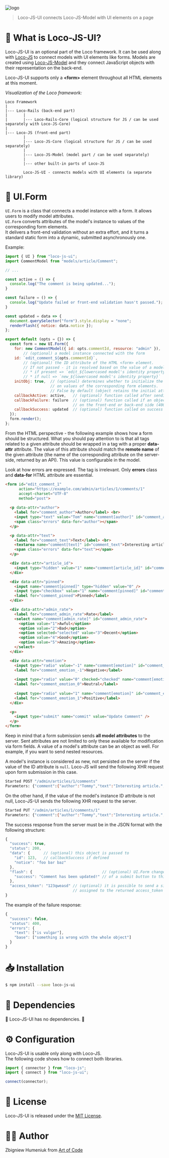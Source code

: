![logo](https://raw.githubusercontent.com/artofcodelabs/artofcodelabs.github.io/master/assets/ext/loco_logo_trans_sqr-300px.png)

> Loco-JS-UI connects Loco-JS-Model with UI elements on a page

# 🧐 What is Loco-JS-UI?

Loco-JS-UI is an optional part of the Loco framework. It can be used along with [Loco-JS](https://github.com/locoframework/loco-js) to connect models with UI elements like forms. Models are created using [Loco-JS-Model](https://github.com/locoframework/loco-js-model) and they connect JavaScript objects with their representation on the back-end.

Loco-JS-UI supports only a **\<form\>** element throughout all HTML elements at this moment.

*Visualization of the Loco framework:*

```
Loco Framework
|
|--- Loco-Rails (back-end part)
|       |
|       |--- Loco-Rails-Core (logical structure for JS / can be used separately with Loco-JS-Core)
|
|--- Loco-JS (front-end part)
        |
        |--- Loco-JS-Core (logical structure for JS / can be used separately)
        |
        |--- Loco-JS-Model (model part / can be used separately)
        |
        |--- other built-in parts of Loco-JS

        Loco-JS-UI - connects models with UI elements (a separate library)
```

# 📝 UI.Form

`UI.Form` is a class that connects a model instance with a form. It allows users to modify model attributes.  
`UI.Form` converts attributes of the model's instance to values of the corresponding form elements.  
It delivers a front-end validation without an extra effort, and it turns a standard static form into a dynamic, submitted asynchronously one.

Example:

```javascript
import { UI } from "loco-js-ui";
import CommentModel from "models/article/Comment";

// ...

const active = () => {
  console.log("The comment is being updated...");
}

const failure = () => {
  console.log("Update failed or front-end validation hasn't passed.");
}

const updated = data => {
  document.querySelector("form").style.display = "none";
  renderFlash({ notice: data.notice });
};

export default (opts = {}) => {
  const form = new UI.Form({
    for: new CommentModel({ id: opts.commentId, resource: "admin" }),
        // (optional) a model instance connected with the form
    id: `edit_comment_${opts.commentId}`, 
        // (optional) the ID attribute of the HTML <form> element.
        // If not passed - it is resolved based on the value of a model's ID property to:
        // * if present => `edit_${lowercased model's identity property}_${model's ID}`
        // * if null => `new_${lowercased model's identity property}`
    initObj: true,  // (optional) determines whether to initialize the passed object based
                    // on values of the corresponding form elements.
                    // False by default (object retains the initial attribute values)
    callbackActive: active,   // (optional) function called after sending the request
    callbackFailure: failure  // (optional) function called if an object is invalid
                              // on the front-end or back-end side (400 HTTP status code)
    callbackSuccess: updated  // (optional) function called on success
  });
  form.render();
};
```

From the HTML perspective - the following example shows how a form should be structured.
What you should pay attention to is that all tags related to a given attribute should be wrapped in a tag with a proper **data-attr** attribute. The value of this attribute should match the **remote name** of the given attribute (the name of the corresponding attribute on the server-side, returned by an API). This value is configurable in the model.

Look at how errors are expressed. The tag is irrelevant. Only **errors** class and **data-for** HTML attribute are essential.

```html
<form id="edit_comment_1" 
      action="https://example.com/admin/articles/1/comments/1" 
      accept-charset="UTF-8" 
      method="post">
      
  <p data-attr="author">
    <label for="comment_author">Author</label> <br>
    <input type="text" value="Tom" name="comment[author]" id="comment_author" />
    <span class="errors" data-for="author"></span>
  </p>

  <p data-attr="text">
    <label for="comment_text">Text</label> <br>
    <textarea name="comment[text]" id="comment_text">Interesting article.</textarea>
    <span class="errors" data-for="text"></span>
  </p>

  <div data-attr="article_id">
    <input type="hidden" value="1" name="comment[article_id]" id="comment_article_id" />
  </div>

  <div data-attr="pinned">
    <input name="comment[pinned]" type="hidden" value="0" />
    <input type="checkbox" value="1" name="comment[pinned]" id="comment_pinned" /> 
    <label for="comment_pinned">Pinned</label>
  </div>

  <div data-attr="admin_rate">
    <label for="comment_admin_rate">Rate</label>
    <select name="comment[admin_rate]" id="comment_admin_rate">
      <option value="1">Awful</option>
      <option value="2">Bad</option>
      <option selected="selected" value="3">Decent</option>
      <option value="4">Good</option>
      <option value="5">Amazing</option>
    </select>
  </div>

  <div data-attr="emotion">
    <input type="radio" value="-1" name="comment[emotion]" id="comment_emotion_-1" /> 
    <label for="comment_emotion_-1">Negative</label>
    
    <input type="radio" value="0" checked="checked" name="comment[emotion]" id="comment_emotion_0" /> 
    <label for="comment_emotion_0">Neutral</label>
    
    <input type="radio" value="1" name="comment[emotion]" id="comment_emotion_1" /> 
    <label for="comment_emotion_1">Positive</label>
  </div>

  <p>
    <input type="submit" name="commit" value="Update Comment" />
  </p>
</form>
```

Keep in mind that a form submission sends **all model attributes** to the server. Sent attributes are not limited to only these available for modification via form fields. A value of a model's attribute can be an object as well. For example, if you want to send nested resources.

A model's instance is considered as new, not persisted on the server if the value of the ID attribute is `null`. Loco-JS will send the following XHR request upon form submission in this case.

```bash
Started POST "/admin/articles/1/comments"
Parameters: {"comment":{"author":"Tommy","text":"Interesting article.","article_id":1,"created_at":null,"updated_at":null,"emotion":0,"pinned":false,"admin_rate":3,"approved":null}}
```

On the other hand, if the value of the model's instance ID attribute is not null, Loco-JS-UI sends the following XHR request to the server.

```bash
Started PUT "/admin/articles/1/comments/1"
Parameters: {"comment":{"author":"Tommy","text":"Interesting article.","article_id":1,"created_at":null,"updated_at":null,"emotion":0,"pinned":false,"admin_rate":3,"approved":null}}
```

The success response from the server must be in the JSON format with the following structure:

```javascript
{
  "success": true,
  "status": 200,
  "data": {      // (optional) this object is passed to
    "id": 123,   // callbackSuccess if defined
    "notice": "foo bar baz"
  },
  "flash": {                               // (optional) UI.Form changes the value
    "success": "Comment has been updated!" // of a submit button to this on success
  },
  "access_token": "123qweasd" // (optional) it is possible to send a signal from the server
                              // assigned to the returned access_token
}
```

The example of the failure response:

```javascript
{
  "success": false,
  "status": 400,
  "errors": {
    "text": ["is vulgar"],
    "base": ["something is wrong with the whole object"]
  }
}
```

# 📥 Installation

```bash
$ npm install --save loco-js-ui
```

# 🤝 Dependencies

🎊 Loco-JS-UI has no dependencies. 🎉

# ⚙️ Configuration

Loco-JS-UI is usable only along with Loco-JS.  
The following code shows how to connect both libraries.

```javascript
import { connector } from "loco-js";
import { connect } from "loco-js-ui";

connect(connector);
```

# 📜 License

Loco-JS-UI is released under the [MIT License](https://opensource.org/licenses/MIT).

# 👨‍🏭 Author

Zbigniew Humeniuk from [Art of Code](https://artofcode.co)
